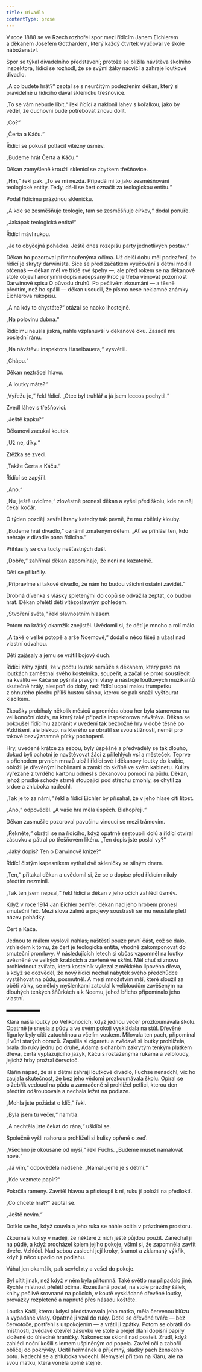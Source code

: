 ```yaml
---
title: Divadlo
contentType: prose
---
```


<section>

V roce 1888 se ve Rzech rozhořel spor mezi řídícím Janem Eichlerem a děkanem Josefem Gotthardem, který každý čtvrtek vyučoval ve škole náboženství.

Spor se týkal divadelního představení; protože se blížila návštěva školního inspektora, řídící se rozhodl, že se svými žáky nacvičí a zahraje loutkové divadlo.

„A co budete hrát?“ zeptal se s neurčitým podezřením děkan, který si pravidelně u řídícího dával skleničku třešňovice.

„To se vám nebude líbit,“ řekl řídící a naklonil lahev s kořalkou, jako by věděl, že duchovní bude potřebovat znovu dolít.

„Co?“

„Čerta a Káču.“

Řídící se pokusil potlačit vítězný úsměv.

„Budeme hrát Čerta a Káču.“

Děkan zamyšleně kroužil sklenicí se zbytkem třešňovice.

„Hm,“ řekl pak. „To se mi nezdá. Připadá mi to jako zesměšňování teologické entity. Tedy, dá-li se čert označit za teologickou entitu.“

Podal řídícímu prázdnou skleničku.

„A kde se zesměšňuje teologie, tam se zesměšňuje církev,“ dodal ponuře.

„Jakápak teologická entita!“

Řídící mávl rukou.

„Je to obyčejná pohádka. Ještě dnes rozepíšu party jednotlivých postav.“

Děkan ho pozoroval přimhouřenýma očima. Už delší dobu měl podezření, že řídící je skrytý darwinista. Sice se před začátkem vyučování s dětmi modlil otčenáš — děkan měl ve třídě své špehy —, ale před rokem se na děkanově stole objevil anonymní dopis nadepsaný Proč je třeba věnovat pozornost Darwinově spisu O původu druhů. Po pečlivém zkoumání — a těsně předtím, než ho spálil — děkan usoudil, že písmo nese neklamné známky Eichlerova rukopisu.

„A na kdy to chystáte?“ otázal se naoko lhostejně.

„Na polovinu dubna.“

Řídícímu neušla jiskra, náhle vzplanuvší v děkanově oku. Zasadil mu poslední ránu.

„Na návštěvu inspektora Haselbauera,“ vysvětlil.

„Chápu.“

Děkan neztrácel hlavu.

„A loutky máte?“

„Vyřežu je,“ řekl řídící. „Otec byl truhlář a já jsem leccos pochytil.“

Zvedl láhev s třešňovicí.

„Ještě kapku?“

Děkanovi zacukal koutek.

„Už ne, díky.“

Ztěžka se zvedl.

„Takže Čerta a Káču.“

Řídící se zapýřil.

„Ano.“

„Nu, ještě uvidíme,“ zlověstně pronesl děkan a vyšel před školu, kde na něj čekal kočár.

O týden později sevřel hrany katedry tak pevně, že mu zbělely klouby.

„Budeme hrát divadlo,“ oznámil zmateným dětem. „Ať se přihlásí ten, kdo nehraje v divadle pana řídícího.“

Přihlásily se dva tucty nešťastných duší.

„Dobře,“ zahřímal děkan zapomínaje, že není na kazatelně.

Děti se přikrčily.

„Připravíme si takové divadlo, že nám ho budou všichni ostatní závidět.“

Drobná dívenka s vlásky spletenými do copů se odvážila zeptat, co budou hrát. Děkan přelétl děti vítězoslavným pohledem.

„Stvoření světa,“ řekl slavnostním hlasem.

Potom na krátký okamžik znejistěl. Uvědomil si, že dětí je mnoho a rolí málo.

„A také o velké potopě a arše Noemově,“ dodal o něco tišeji a užasl nad vlastní odvahou.

Děti zajásaly a jemu se vrátil bojový duch.

Řídící záhy zjistil, že v počtu loutek nemůže s děkanem, který prací na loutkách zaměstnal svého kostelníka, soupeřit, a začal se proto soustředit na kvalitu — Káča se pyšnila pravými vlasy a nástroje loutkových muzikantů skutečně hrály, alespoň do doby, než řídící ucpal malou trumpetku z ohnutého plechu příliš hustou slinou, kterou se pak snažil vyšťourat klacíkem.

Zkoušky probíhaly několik měsíců a premiéra obou her byla stanovena na velikonoční oktáv, na který také připadla inspektorova návštěva. Děkan se pokoušel řídícímu zabránit v uvedení tak bezbožné hry v době těsně po Vzkříšení, ale biskup, na kterého se obrátil se svou stížností, neměl pro takové bezvýznamné půtky pochopení.

Hry, uvedené krátce za sebou, byly úspěšné a předváděly se tak dlouho, dokud byli ochotni je navštěvovat žáci z přilehlých vsí a městeček. Teprve s příchodem prvních mrazů uložil řídící své i děkanovy loutky do krabic, obložil je dřevěnými hoblinami a zamkl do skříně ve svém kabinetu. Kulisy vyřezané z tvrdého kartonu odnesl s děkanovou pomocí na půdu. Děkan, jehož prudké schody strmě stoupající pod střechu zmohly, se chytil za srdce a zhluboka nadechl.

„Tak je to za námi,“ řekl a řídící Eichler by přísahal, že v jeho hlase cítí lítost.

„Ano,“ odpověděl. „A vaše hra měla úspěch. Blahopřeji.“

Děkan zasmušile pozoroval pavučinu vinoucí se mezi trámovím.

„Řekněte,“ obrátil se na řídícího, když opatrně sestoupili dolů a řídící otvíral zásuvku a pátral po třešňovém likéru. „Ten dopis jste poslal vy?“

„Jaký dopis? Ten o Darwinově knize?“

Řídící čistým kapesníkem vytíral dvě skleničky se silným dnem.

„Ten,“ přitakal děkan a uvědomil si, že se o dopise před řídícím nikdy předtím nezmínil.

„Tak ten jsem nepsal,“ řekl řídící a děkan v jeho očích zahlédl úsměv.

Když v roce 1914 Jan Eichler zemřel, děkan nad jeho hrobem pronesl smuteční řeč. Mezi slova žalmů a projevy soustrasti se mu neustále pletl název pohádky.

Čert a Káča.

Jednou to málem vyslovil nahlas; naštěstí pouze první část, což se dalo, vzhledem k tomu, že čert je teologická entita, vhodně zakomponovat do smuteční promluvy. V následujících letech si občas vzpomněl na loutky uvězněné ve velkých krabicích a zavřené ve skříni. Měl chuť si znovu prohlédnout zvířata, která kostelník vyřezal z měkkého lipového dřeva, a když se dozvěděl, že nový řídící nechal nábytek svého předchůdce vystěhovat na půdu, posmutněl. A mezi množstvím mší, které sloužil za oběti války, se někdy myšlenkami zatoulal k velbloudům zavěšeným na dlouhých tenkých šňůrkách a k Noemu, jehož břicho připomínalo jeho vlastní.

![divider.png](./resources/divider_opt.png)

Klára našla loutky po Velikonocích, když jednou večer prozkoumávala školu. Opatrně je snesla z půdy a ve svém pokoji vyskládala na stůl. Dřevěné figurky byly cítit zatuchlinou a včelím voskem. Milovala ten pach, připomínal jí vůni starých obrazů. Zapálila si cigaretu a zvědavě si loutky prohlížela, brala do ruky jednu po druhé, Adama s ohanbím zakrytým tenkým plátkem dřeva, čerta vyplazujícího jazyk, Káču s roztaženýma rukama a velbloudy, jejichž hrby prožral červotoč.

Klářin nápad, že si s dětmi zahrají loutkové divadlo, Fuchse nenadchl, víc ho zaujala skutečnost, že bez jeho vědomí prozkoumávala školu. Opíral se o žebřík vedoucí na půdu a zamračeně si prohlížel petlici, kterou den předtím odšroubovala a nechala ležet na podlaze.

„Mohla jste požádat o klíč,“ řekl.

„Byla jsem tu večer,“ namítla.

„A nechtěla jste čekat do rána,“ ušklíbl se.

Společně vyšli nahoru a prohlíželi si kulisy opřené o zeď.

„Všechno je okousané od myší,“ řekl Fuchs. „Budeme muset namalovat nové.“

„Já vím,“ odpověděla nadšeně. „Namalujeme je s dětmi.“

„Kde vezmete papír?“

Pokrčila rameny. Zavrtěl hlavou a přistoupil k ní, ruku jí položil na předloktí.

„Co chcete hrát?“ zeptal se.

„Ještě nevím.“

Dotklo se ho, když couvla a jeho ruka se náhle ocitla v prázdném prostoru.

Zkoumala kulisy v naději, že některé z nich ještě půjdou použít. Zanechal ji na půdě, a když procházel kolem jejího pokoje, všiml si, že zapomněla zavřít dveře. Vzhlédl. Nad sebou zaslechl její kroky, šramot a zklamaný výkřik, když jí něco upadlo na podlahu.

Váhal jen okamžik, pak sevřel rty a vešel do pokoje.

Byl cítit jinak, než když v něm byla přítomná. Také světlo mu připadalo jiné. Rychle místnost přelétl očima. Rozestlaná postel, na stole prázdný šálek, knihy pečlivě srovnané na policích, v koutě vyskládané dřevěné loutky, provázky rozpletené a napnuté přes násadu koštěte.

Loutka Káči, kterou kdysi představovala jeho matka, měla červenou blůzu a vypadané vlasy. Opatrně ji vzal do ruky. Dotkl se dřevěné tváře — bez červotoče, postřehl s uspokojením — a vrátil ji zpátky. Potom se obrátil do místnosti, zvědavě otevřel zásuvku ve stole a přejel dlaní dopisní papíry složené do úhledné hraničky. Nakonec se sklonil nad postelí. Zrudl, když zahlédl noční košili s lemem ušpiněným od popela. Zavřel oči a zabořil obličej do pokrývky. Ucítil heřmánek a příjemný, sladký pach ženského potu. Nadechl se a zhluboka vydechl. Nemyslel při tom na Kláru, ale na svou matku, která voněla úplně stejně.

</section>
